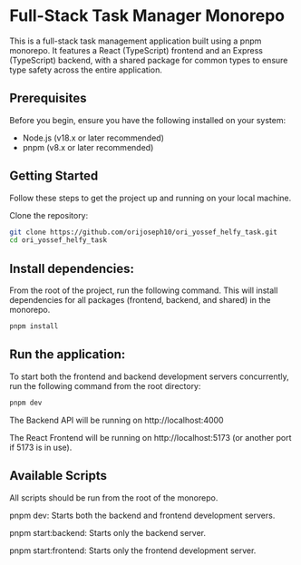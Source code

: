 # Full-Stack Task Manager Monorepo

This is a full-stack task management application built using a pnpm monorepo. It features a React (TypeScript) frontend and an Express (TypeScript) backend, with a shared package for common types to ensure type safety across the entire application.

## Prerequisites

Before you begin, ensure you have the following installed on your system:

- Node.js (v18.x or later recommended)
- pnpm (v8.x or later recommended)

## Getting Started

Follow these steps to get the project up and running on your local machine.

Clone the repository:

```bash
git clone https://github.com/orijoseph10/ori_yossef_helfy_task.git
cd ori_yossef_helfy_task
```

## Install dependencies:

From the root of the project, run the following command. This will install dependencies for all packages (frontend, backend, and shared) in the monorepo.

```bash
pnpm install
```

## Run the application:

To start both the frontend and backend development servers concurrently, run the following command from the root directory:

```bash
pnpm dev
```

The Backend API will be running on http://localhost:4000

The React Frontend will be running on http://localhost:5173 (or another port if 5173 is in use).

## Available Scripts

All scripts should be run from the root of the monorepo.

pnpm dev: Starts both the backend and frontend development servers.

pnpm start:backend: Starts only the backend server.

pnpm start:frontend: Starts only the frontend development server.
